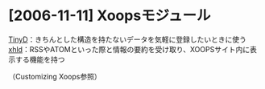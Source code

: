 # [2006-11-11] Xoopsモジュール


<a href="http://xoops.peak.ne.jp/modules/mydownloads/singlefile.php?lid=18" target="_blank">TinyD</a>：きちんとした構造を持たないデータを気軽に登録したいときに使う
<a href="http://xoops.peak.ne.jp/modules/mydownloads/singlefile.php?cid=1&lid=60" target="_blank">xhld</a>：RSSやATOMといった際と情報の要約を受け取り、XOOPSサイト内に表示する機能を持つ

（Customizing Xoops参照）

